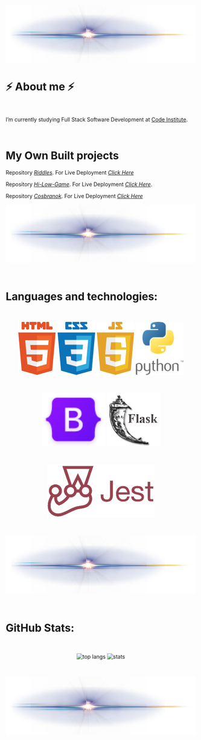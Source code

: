 
<p align="center">
  <img src="images/line.png">
</p>

# ⚡  About me  ⚡

<br>

I’m currently studying Full Stack Software Development at [Code Institute](https://codeinstitute.net/ie/).

<br>

# My Own Built projects

Repository [_Riddles_](https://github.com/A-Croshaw/Riddles).
For Live Deployment [_Click Here_](https://ac-riddles.herokuapp.com/)

Repository [_Hi-Low-Game_](https://github.com/A-Croshaw/hi-low-game). For Live Deployment [_Click Here_](https://a-croshaw.github.io/hi-low-game/).

Repository [_Cosbranok_](https://github.com/A-Croshaw/cosbranok). For Live Deployment [_Click Here_](https://a-croshaw.github.io/cosbranok/)

<p align="center">
  <img src="images/line.png">
</p>

<br>

# Languages and technologies:

<br>

<p align="center">
  <img src="images/html5_small.png" alt="HTML 5">
  <img src="images/css3_small.png" alt="CSS 3">
  <img src="images/JavaScript5_small.png" alt="JavaScript 5">
  <img src="images/Python_small.png" alt="Python">
</p>

<br>

<p align="center">
  <img src="images/bootstrap.png" alt="Python">
  <img src="images/flask.png" alt="Python">
</p>

<br>

<p align="center">
    <img src="images/jest.png" alt="JavaScript 5">
</p>

<br>

<p align="center">
  <img src="images/line.png">
</p>

<br>

# GitHub Stats:

<br>

<p align="center">
  <img width="" height="150" src="https://github-readme-stats.vercel.app/api/top-langs/?username=A-Croshaw&layout=compact&theme=transparent" alt="top langs">
   <img width="" height="150" src="https://github-readme-stats.vercel.app/api?username=A-Croshaw&show_icons=true&theme=transparent"  alt="stats">
</p>

<br>

<p align="center">
  <img src="images/line.png">
</p>

<br>


 


<!--
Here are some ideas to get you started:

- 🔭 I’m currently working on ...

- 👯 I’m looking to collaborate on ...
- 🤔 I’m looking for help with ...
- 💬 Ask me about ...
- 📫 How to reach me: ...
- 😄 Pronouns: ...
- ⚡ Fun fact: ...
- 📫 

-->

